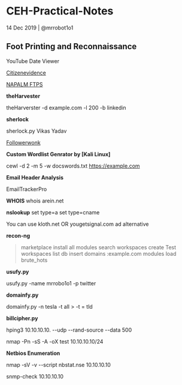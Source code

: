 # CEH-Practical-Notes

14 Dec 2019   | @mrrobot1o1

## Foot Printing and Reconnaissance

YouTube Date Viewer

[Citizenevidence](https://citizenevidence.amnestyusa.org/)

[NAPALM FTPS](https://www.searchftps.net/)

**theHarvester**

theHarverster -d example.com -l 200 -b linkedin

**sherlock**

sherlock.py Vikas Yadav


[Followerwonk](https://followerwonk.com/)


**Custom Wordlist Genrator by [Kali Linux]**

cewl -d 2 -m 5 -w docswords.txt https://example.com


**Email Header Analysis**

EmailTrackerPro

**WHOIS**
whois
arein.net


**nslookup**
set type=a
set type=cname

You can use kloth.net OR yougetsignal.com ad alternative

**recon-ng**

> marketplace install all
> modules search
> workspaces  create Test
> workspaces list
> db insert domains
:example.com
> modules load brute_hots

**usufy.py**

usufy.py -name mrrobo1o1 -p twitter

**domainfy.py**

domainfy.py -n tesla -t all > -t = tld

**billcipher.py**


hping3 10.10.10.10. --udp --rand-source --data 500


nmap -Pn -sS -A -oX test 10.10.10.10/24


**Netbios Enumeration**

nmap -sV -v --script nbstat.nse 10.10.10.10

snmp-check 10.10.10.10
